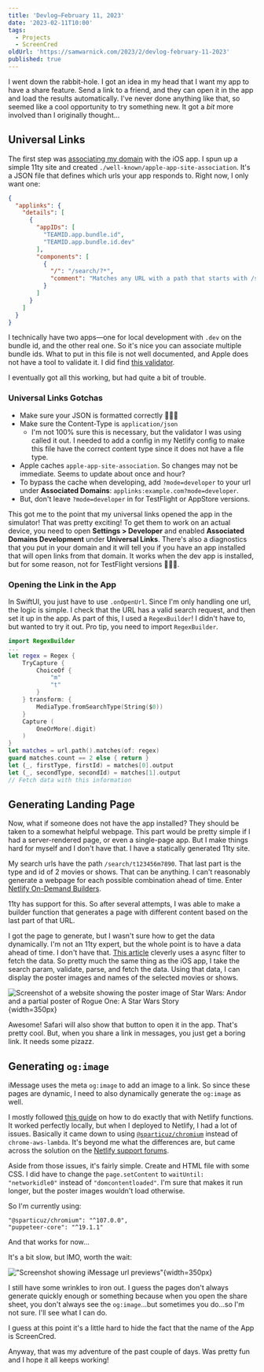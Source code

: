 ```yaml
---
title: 'Devlog—February 11, 2023'
date: '2023-02-11T10:00'
tags:
  - Projects
  - ScreenCred
oldUrl: 'https://samwarnick.com/2023/2/devlog-february-11-2023'
published: true
---
```


I went down the rabbit-hole. I got an idea in my head that I want my app to have a share feature. Send a link to a friend, and they can open it in the app and load the results automatically. I've never done anything like that, so seemed like a cool opportunity to try something new. It got a _bit_ more involved than I originally thought...

## Universal Links

The first step was [associating my domain](https://developer.apple.com/documentation/Xcode/supporting-associated-domains) with the iOS app. I spun up a simple 11ty site and created `./well-known/apple-app-site-association`. It's a JSON file that defines which urls your app responds to. Right now, I only want one:

```json
{
  "applinks": {
    "details": [
      {
        "appIDs": [
          "TEAMID.app.bundle.id",
          "TEAMID.app.bundle.id.dev"
        ],
        "components": [
          {
            "/": "/search/?*",
            "comment": "Matches any URL with a path that starts with /search/someid."
          }
        ]
      }
    ]
  }
}
```

I technically have two apps—one for local development with `.dev` on the bundle id, and the other real one. So it's nice you can associate multiple bundle ids. What to put in this file is not well documented, and Apple does not have a tool to validate it. I did find [this validator](https://yurl.chayev.com/).

I eventually got all this working, but had quite a bit of trouble.

### Universal Links Gotchas

- Make sure your JSON is formatted correctly 🤦🏻‍♂️
- Make sure the Content-Type is `application/json`
	- I'm not 100% sure this is necessary, but the validator I was using called it out. I needed to add a config in my Netlify config to make this file have the correct content type since it does not have a file type.
- Apple caches `apple-app-site-association`. So changes may not be immediate. Seems to update about once and hour?
- To bypass the cache when developing, add `?mode=developer` to your url under **Associated Domains**: `applinks:example.com?mode=developer`.
- But, don't leave `?mode=developer` in for TestFlight or AppStore versions.

This got me to the point that my universal links opened the app in the simulator! That was pretty exciting! To get them to work on an actual device, you need to open **Settings > Developer** and enabled **Associated Domains Development** under **Universal Links**. There's also a diagnostics that you put in your domain and it will tell you if you have an app installed that will open links from that domain. It works when the dev app is installed, but for some reason, not for TestFlight versions 🤷🏻‍♂️.

### Opening the Link in the App

In SwiftUI, you just have to use `.onOpenUrl`. Since I'm only handling one url, the logic is simple. I check that the URL has a valid search request, and then set it up in the app. As part of this, I used a `RegexBuilder`! I didn't have to, but wanted to try it out. Pro tip, you need to import `RegexBuilder`.

```swift
import RegexBuilder
...
let regex = Regex {
    TryCapture {
        ChoiceOf {
            "m"
            "t"
        }
    } transform: {
        MediaType.fromSearchType(String($0))
    }
    Capture (
        OneOrMore(.digit)
    )
}
let matches = url.path().matches(of: regex)
guard matches.count == 2 else { return }
let (_, firstType, firstId) = matches[0].output
let (_, secondType, secondId) = matches[1].output
// Fetch data with this information
```

## Generating Landing Page

Now, what if someone does not have the app installed? They should be taken to a somewhat helpful webpage. This part would be pretty simple if I had a server-rendered page, or even a single-page app. But I make things hard for myself and I don't have that. I have a statically generated 11ty site.

My search urls have the path `/search/t123456m7890`. That last part is the type and id of 2 movies or shows. That can be anything. I can't reasonably generate a webpage for each possible combination ahead of time. Enter [Netlify On-Demand Builders](https://docs.netlify.com/configure-builds/on-demand-builders/).

11ty has support for this. So after several attempts, I was able to make a builder function that generates a page with different content based on the last part of that URL.

I got the page to generate, but I wasn't sure how to get the data dynamically. I'm not an 11ty expert, but the whole point is to have a data ahead of time. I don't have that. [This article](https://blog.logrocket.com/going-serverless-eleventy/) cleverly uses a async filter to fetch the data. So pretty much the same thing as the iOS app, I take the search param, validate, parse, and fetch the data. Using that data, I can display the poster images and names of the selected movies or shows.

![Screenshot of a website showing the poster image of _Star Wars: Andor_ and a partial poster of _Rogue One: A Star Wars Story_](/media/2023-02-11-shared-link-webpage.png "I was moving fast, I'll make this page look better later. I promise."){width=350px}

Awesome! Safari will also show that button to open it in the app. That's pretty cool. But, when you share a link in messages, you just get a boring link. It needs some pizazz.

## Generating `og:image`

iMessage uses the meta `og:image` to add an image to a link. So since these pages are dynamic, I need to also dynamically generate the `og:image` as well.

I mostly followed [this guide](https://www.netlify.com/blog/dynamically-generate-open-graph-image-variants/) on how to do exactly that with Netlify functions. It worked perfectly locally, but when I deployed to Netlify, I had a lot of issues. Basically it came down to using [`@sparticuz/chromium`](https://github.com/Sparticuz/chromium/issues) instead of `chrome-aws-lambda`. It's beyond me what the differences are, but came across the solution on the [Netlify support forums](https://answers.netlify.com/t/netlify-function-with-puppeteer-breaks-if-i-make-any-changes/76924/16).

Aside from those issues, it's fairly simple. Create and HTML file with some CSS. I did have to change the `page.setContent` to `waitUntil: "networkidle0"` instead of `"domcontentloaded"`. I'm sure that makes it run longer, but the poster images wouldn't load otherwise.

So I'm currently using:
```
"@sparticuz/chromium": "^107.0.0",
"puppeteer-core": "^19.1.1"
```
And that works for now...

It's a bit slow, but IMO, worth the wait:

!["Screenshot showing iMessage url previews"](/media/2023-02-11-imessage-demo.png "😍"){width=350px}

I still have some wrinkles to iron out. I guess the pages don't always generate quickly enough or something because when you open the share sheet, you don't always see the `og:image`...but sometimes you do...so I'm not sure. I'll see what I can do.

I guess at this point it's a little hard to hide the fact that the name of the App is ScreenCred.

Anyway, that was my adventure of the past couple of days. Was pretty fun and I hope it all keeps working!

